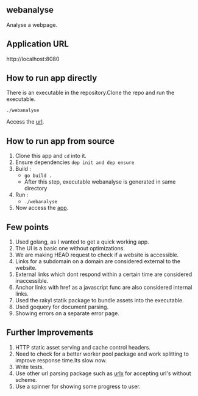 ## webanalyse

Analyse a webpage.

## Application URL

http://localhost:8080

## How to run app directly
There is an executable in the repository.Clone the repo and run the executable.


    ./webanalyse

Access the [url](http://localhost:8080).   


## How to run app from source
1. Clone this app and ``` cd ``` into it.
2. Ensure dependencies ``` dep init and dep ensure  ```
3. Build :
    * ``` go build . ```
    * After this step, executable webanalyse is generated in same directory
4. Run :
    * ``` ./webanalyse ```    
5. Now access the [app](http://localhost:8080).

## Few points
1. Used golang, as I wanted to get a quick working app.
2. The UI is a basic one without optimizations.
3. We are making HEAD request to check if a website is accessible.
4. Links for a subdomain on a domain are considered external to the website.
5. External links which dont respond within a certain time are considered inaccessible.
6. Anchor links with href as a javascript func are also considered internal links.
7. Used the rakyl statik package to bundle assets into the executable.
8. Used goquery for document parsing.
9. Showing errors on a separate error page.

## Further Improvements
1. HTTP static asset serving and cache control headers.
2. Need to check for a better worker pool package and work splitting to improve response time.Its slow now.
3. Write tests.
4. Use other url parsing package such as [urlx](https://github.com/goware/urlx) for accepting url's without scheme.
5. Use a spinner for showing some progress to user.
